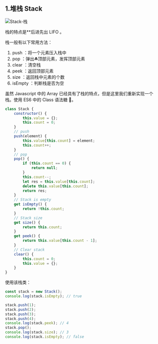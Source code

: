 ## 1.堆栈 Stack

![Stack-栈](https://lyneee-blog-1251928147.cos.ap-chengdu.myqcloud.com/blog/20200322161DthOc.png)

栈的特点是**后进先出 LIFO 。

栈一般有以下常用方法：

1. push ：将一个元素压入栈中
2. pop ：弹出⏏️顶部元素，发挥顶部元素
3. clear ：清空栈
4. peek ：返回顶部元素
5. size ：返回栈中元素的个数
6. isEmpty ：判断栈是否为空

虽然 Javascript 中的 Array 已经具有了栈的特点，但是这里我们重新实现一个栈。使用 ES6 中的 Class 语法糖 🍬。

```Javascript
class Stack {
	constructor() {
		this.value = {};
		this.count = 0;
	}
	// push
	push(element) {
		this.value[this.count] = element;
		this.count++;
	}
	// pop
	pop() {
		if (this.count == 0) {
			return null;
		}
		this.count--;
		let res = this.value[this.count];
		delete this.value[this.count];
		return res;
	}
	// Stack is empty
	get isEmpty() {
		return !this.count;
	}
	// Stack size
	get size() {
		return this.count;
	}
	get peek() {
		return this.value[this.count - 1];
	}
	// Clear stack
	clear() {
		this.count = 0;
		this.value = {};
	}
}
```

使用该栈类：

```Javascript
const stack = new Stack();
console.log(stack.isEmpty); // true

stack.push(1);
stack.push(2);
stack.push(3);
stack.push(4);
console.log(stack.peek); // 4
stack.pop();
console.log(stack.size); // 3
console.log(stack.isEmpty); // false
```